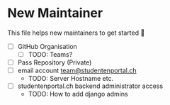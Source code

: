 # New Maintainer

This file helps new maintainers to get started 🎉

- [ ] GitHub Organisation
  - [ ] TODO: Teams?
- [ ] Pass Repository (Private)
- [ ] email account team@studentenportal.ch
  - TODO: Server Hostname etc.
- [ ] studentenportal.ch backend administrator access
  - TODO: How to add django admins
